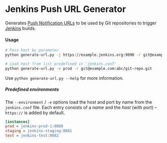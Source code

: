 # Jenkins Push URL Generator

Generates [Push Notification URLs](https://wiki.jenkins.io/display/JENKINS/Git+Plugin) to be used by Git repositories to trigger [Jenkins](https://jenkins.io/) builds.


#### Usage

```sh
# Pass host by parameter
python generate-url.py -j https://example.jenkins.org:9090 -r git@example.com:abc/git-repo.git

# Load host from list predefined in 'jenkins.conf'
python generate-url.py -e prod -r git@example.com:abc/git-repo.git
```

Use `python generate-url.py --help` for more information.


##### Predefined environments

The `--environment` / `-e` options load the host and port by name from the `jenkins.conf` file.
Each entry consists of a *name* and the *host* (with port) – `https://` is added by default.

```ini
[instances]
prod = jenkins-prod-1:8080
staging = jenkins-staging:8081
test = jenkins-test:8082
```
